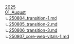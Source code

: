[2025](https://api.github.com/repos/kh1012/til/contents/2025)<br />[01_August](https://github.com/kh1012/til/tree/main/2025/01_August)<br />
    ㄴ[250804_transition-1.md](https://github.com/kh1012/til/blob/main/2025/01_August/250804_transition-1.md)<br />
    ㄴ[250805_transition-2.md](https://github.com/kh1012/til/blob/main/2025/01_August/250805_transition-2.md)<br />
    ㄴ[250806_transition-3.md](https://github.com/kh1012/til/blob/main/2025/01_August/250806_transition-3.md)<br />
    ㄴ[250807_core-web-vitals-1.md](https://github.com/kh1012/til/blob/main/2025/01_August/250807_core-web-vitals-1.md)<br />
<br />